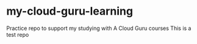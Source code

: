 # my-cloud-guru-learning
Practice repo to support my studying with A Cloud Guru courses
This is a test repo
